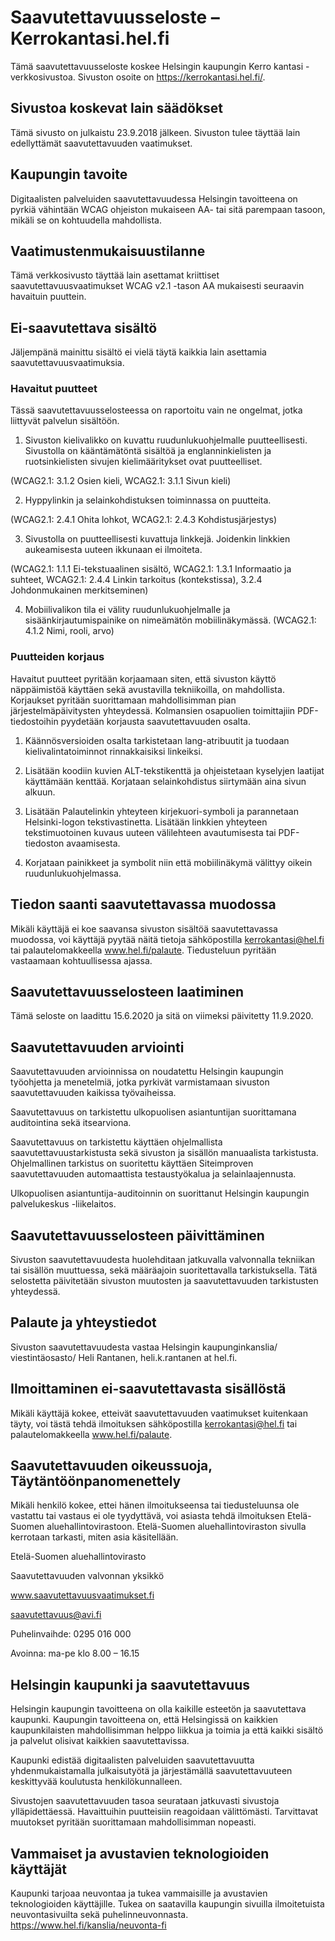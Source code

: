 # Saavutettavuusseloste – Kerrokantasi.hel.fi

Tämä saavutettavuusseloste koskee Helsingin kaupungin Kerro kantasi -verkkosivustoa. Sivuston osoite on https://kerrokantasi.hel.fi/.

## Sivustoa koskevat lain säädökset

Tämä sivusto on julkaistu 23.9.2018 jälkeen. Sivuston tulee täyttää lain edellyttämät saavutettavuuden vaatimukset.

## Kaupungin tavoite

Digitaalisten palveluiden saavutettavuudessa Helsingin tavoitteena on pyrkiä vähintään WCAG ohjeiston mukaiseen AA- tai sitä parempaan tasoon, mikäli se on kohtuudella mahdollista.

## Vaatimustenmukaisuustilanne

Tämä verkkosivusto täyttää lain asettamat kriittiset saavutettavuusvaatimukset WCAG v2.1 -tason AA mukaisesti seuraavin havaituin puuttein.

## Ei-saavutettava sisältö

Jäljempänä mainittu sisältö ei vielä täytä kaikkia lain asettamia saavutettavuusvaatimuksia.

### Havaitut puutteet

Tässä saavutettavuusselosteessa on raportoitu vain ne ongelmat, jotka liittyvät palvelun sisältöön.

1. Sivuston kielivalikko on kuvattu ruudunlukuohjelmalle puutteellisesti. Sivustolla on kääntämätöntä sisältöä ja englanninkielisten ja ruotsinkielisten sivujen kielimääritykset ovat puutteelliset.

(WCAG2.1: 3.1.2 Osien kieli, WCAG2.1: 3.1.1 Sivun kieli)

2. Hyppylinkin ja selainkohdistuksen toiminnassa on puutteita.

(WCAG2.1: 2.4.1 Ohita lohkot, WCAG2.1: 2.4.3 Kohdistusjärjestys)

3. Sivustolla on puutteellisesti kuvattuja linkkejä. Joidenkin linkkien aukeamisesta uuteen ikkunaan ei ilmoiteta.

(WCAG2.1: 1.1.1 Ei-tekstuaalinen sisältö, WCAG2.1: 1.3.1 Informaatio ja suhteet, WCAG2.1: 2.4.4 Linkin tarkoitus (kontekstissa), 3.2.4 Johdonmukainen merkitseminen)

4. Mobiilivalikon tila ei välity ruudunlukuohjelmalle ja sisäänkirjautumispainike on nimeämätön mobiilinäkymässä. (WCAG2.1: 4.1.2 Nimi, rooli, arvo)

### Puutteiden korjaus

Havaitut puutteet pyritään korjaamaan siten, että sivuston käyttö näppäimistöä käyttäen sekä avustavilla tekniikoilla, on mahdollista. Korjaukset pyritään suorittamaan mahdollisimman pian järjestelmäpäivitysten yhteydessä. Kolmansien osapuolien toimittajiin PDF-tiedostoihin pyydetään korjausta saavutettavuuden osalta.

1. Käännösversioiden osalta tarkistetaan lang-atribuutit ja tuodaan kielivalintatoiminnot rinnakkaisiksi linkeiksi.

2. Lisätään koodiin kuvien ALT-tekstikenttä ja ohjeistetaan kyselyjen laatijat käyttämään kenttää. Korjataan selainkohdistus siirtymään aina sivun alkuun.

3. Lisätään Palautelinkin yhteyteen kirjekuori-symboli ja parannetaan Helsinki-logon tekstivastinetta. Lisätään linkkien yhteyteen tekstimuotoinen kuvaus uuteen välilehteen avautumisesta tai PDF-tiedoston avaamisesta.

4. Korjataan painikkeet ja symbolit niin että mobiilinäkymä välittyy oikein ruudunlukuohjelmassa.

## Tiedon saanti saavutettavassa muodossa

Mikäli käyttäjä ei koe saavansa sivuston sisältöä saavutettavassa muodossa, voi käyttäjä pyytää näitä tietoja sähköpostilla kerrokantasi@hel.fi tai palautelomakkeella www.hel.fi/palaute. Tiedusteluun pyritään vastaamaan kohtuullisessa ajassa.

## Saavutettavuusselosteen laatiminen

Tämä seloste on laadittu 15.6.2020 ja sitä on viimeksi päivitetty 11.9.2020.

## Saavutettavuuden arviointi

Saavutettavuuden arvioinnissa on noudatettu Helsingin kaupungin työohjetta ja menetelmiä, jotka pyrkivät varmistamaan sivuston saavutettavuuden kaikissa työvaiheissa.

Saavutettavuus on tarkistettu ulkopuolisen asiantuntijan suorittamana auditointina sekä itsearviona.

Saavutettavuus on tarkistettu käyttäen ohjelmallista saavutettavuustarkistusta sekä sivuston ja sisällön manuaalista tarkistusta. Ohjelmallinen tarkistus on suoritettu käyttäen Siteimproven saavutettavuuden automaattista testaustyökalua ja selainlaajennusta.

Ulkopuolisen asiantuntija-auditoinnin on suorittanut Helsingin kaupungin palvelukeskus -liikelaitos.

## Saavutettavuusselosteen päivittäminen

Sivuston saavutettavuudesta huolehditaan jatkuvalla valvonnalla tekniikan tai sisällön muuttuessa, sekä määräajoin suoritettavalla tarkistuksella. Tätä selostetta päivitetään sivuston muutosten ja saavutettavuuden tarkistusten yhteydessä.

## Palaute ja yhteystiedot

Sivuston saavutettavuudesta vastaa Helsingin kaupunginkanslia/ viestintäosasto/ Heli Rantanen, heli.k.rantanen at hel.fi.

## Ilmoittaminen ei-saavutettavasta sisällöstä

Mikäli käyttäjä kokee, etteivät saavutettavuuden vaatimukset kuitenkaan täyty, voi tästä tehdä ilmoituksen sähköpostilla kerrokantasi@hel.fi tai palautelomakkeella www.hel.fi/palaute.

## Saavutettavuuden oikeussuoja, Täytäntöönpanomenettely

Mikäli henkilö kokee, ettei hänen ilmoitukseensa tai tiedusteluunsa ole vastattu tai vastaus ei ole tyydyttävä, voi asiasta tehdä ilmoituksen Etelä-Suomen aluehallintovirastoon. Etelä-Suomen aluehallintoviraston sivulla kerrotaan tarkasti, miten asia käsitellään.

Etelä-Suomen aluehallintovirasto

Saavutettavuuden valvonnan yksikkö

www.saavutettavuusvaatimukset.fi

saavutettavuus@avi.fi

Puhelinvaihde: 0295 016 000

Avoinna: ma-pe klo 8.00 – 16.15

## Helsingin kaupunki ja saavutettavuus

Helsingin kaupungin tavoitteena on olla kaikille esteetön ja saavutettava kaupunki. Kaupungin tavoitteena on, että Helsingissä on kaikkien kaupunkilaisten mahdollisimman helppo liikkua ja toimia ja että kaikki sisältö ja palvelut olisivat kaikkien saavutettavissa.

Kaupunki edistää digitaalisten palveluiden saavutettavuutta yhdenmukaistamalla julkaisutyötä ja järjestämällä saavutettavuuteen keskittyvää koulutusta henkilökunnalleen.

Sivustojen saavutettavuuden tasoa seurataan jatkuvasti sivustoja ylläpidettäessä. Havaittuihin puutteisiin reagoidaan välittömästi. Tarvittavat muutokset pyritään suorittamaan mahdollisimman nopeasti.

## Vammaiset ja avustavien teknologioiden käyttäjät

Kaupunki tarjoaa neuvontaa ja tukea vammaisille ja avustavien teknologioiden käyttäjille. Tukea on saatavilla kaupungin sivuilla ilmoitetuista neuvontasivuilta sekä puhelinneuvonnasta. https://www.hel.fi/kanslia/neuvonta-fi
